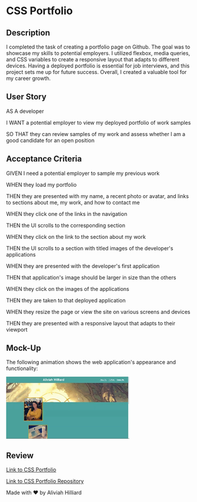 # CSS Portfolio

## Description

I completed the task of creating a portfolio page on Github. The goal was to showcase my
skills to potential employers. I utilized flexbox, media queries, and CSS variables
to create a responsive layout that adapts to different devices. Having a deployed portfolio is
essential for job interviews, and this project sets me up for future success. Overall, I created
a valuable tool for my career growth.

## User Story

AS A developer

I WANT a potential employer to view my deployed portfolio of work samples

SO THAT they can review samples of my work and assess whether I am a good candidate for an open position

## Acceptance Criteria

GIVEN I need a potential employer to sample my previous work

WHEN they load my portfolio

THEN they are presented with my name, a recent photo or avatar, and links to sections about me, my work, and how to contact me

WHEN they click one of the links in the navigation

THEN the UI scrolls to the corresponding section

WHEN they click on the link to the section about my work

THEN the UI scrolls to a section with titled images of the developer's applications

WHEN they are presented with the developer's first application

THEN that application's image should be larger in size than the others

WHEN they click on the images of the applications

THEN they are taken to that deployed application

WHEN they resize the page or view the site on various screens and devices

THEN they are presented with a responsive layout that adapts to their viewport

## Mock-Up

The following animation shows the web application's appearance and functionality:

![portfolio demo](https://github.com/Aliviahhilliard/CSS-Portfolio/blob/main/Assets/CSS%20Portfolio%20Demo.gif)

## Review 

[Link to CSS Portfolio](https://aliviahhilliard.github.io/CSS-Portfolio/)

[Link to CSS Portfolio Repository](https://github.com/Aliviahhilliard/CSS-Portfolio)



  Made with ❤ by Aliviah Hilliard 

